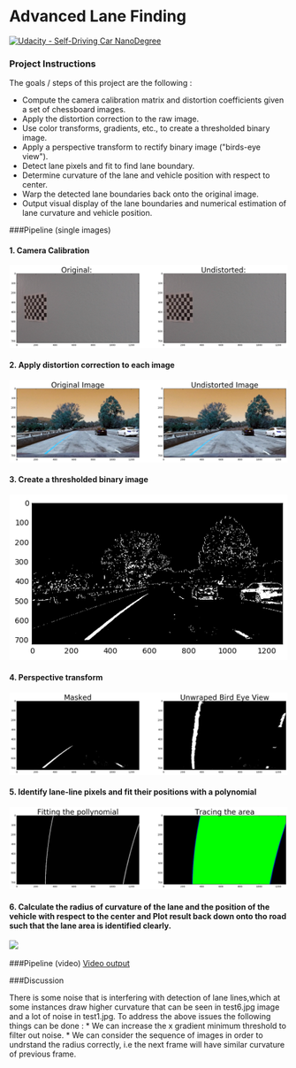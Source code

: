 # Advanced Lane Finding

[![Udacity - Self-Driving Car NanoDegree](https://s3.amazonaws.com/udacity-sdc/github/shield-carnd.svg)](http://www.udacity.com/drive)

### Project Instructions
The goals / steps of this project are the following :

* Compute the camera calibration matrix and distortion coefficients given a set of chessboard images.
* Apply the distortion correction to the raw image.
* Use color transforms, gradients, etc., to create a thresholded binary image.
* Apply a perspective transform to rectify binary image ("birds-eye view").
* Detect lane pixels and fit to find lane boundary.
* Determine curvature of the lane and vehicle position with respect to center.
* Warp the detected lane boundaries back onto the original image.
* Output visual display of the lane boundaries and numerical estimation of lane curvature and vehicle position.

###Pipeline (single images)
#### 1. Camera Calibration
![](/images/camera_calibration.png)

#### 2. Apply distortion correction to each image
![](/images/camera_undistroted.png)

#### 3. Create a thresholded binary image
![](/images/thresholded_binary.png)

#### 4. Perspective transform
![](/images/bird-eye.png)

#### 5. Identify lane-line pixels and fit their positions with a polynomial
![](/images/polynomial.png)

#### 6. Calculate the radius of curvature of the lane and the position of the vehicle with respect to the center and Plot result back down onto tho road such that the lane area is identified clearly.
![](/images/final_image.pngg)


###Pipeline (video)
[Video output](/project_output.mp4)

###Discussion

There is some noise that is interfering with detection of lane lines,which at some instances draw higher curvature that can be seen in test6.jpg image and a lot of noise in test1.jpg.
To address the above issues the following things can be done :
	* We can increase the x gradient minimum threshold to filter out noise.
	* We can consider the sequence of images in order to undrstand the radius correctly, i.e the next frame will have similar curvature of previous frame.
